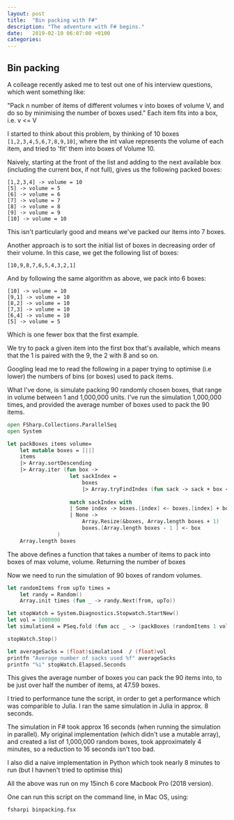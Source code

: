 ```yaml
---
layout: post
title:  "Bin packing with F#"
description: "The adventure with F# begins."
date:   2019-02-10 06:07:00 +0100
categories: 
---
```

## Bin packing

A colleage recently asked me to test out one of his interview questions, which went something like:

"Pack n number of items of different volumes v into boxes of volume V, and do so by minimising the number of boxes used."  Each item fits into a box, i.e. v <= V

I started to think about this problem, by thinking of 10 boxes `[1,2,3,4,5,6,7,8,9,10]`, where the int value represents the volume of each item, and tried to 'fit' them into boxes of Volume 10.

Naively, starting at the front of the list and adding to the next available box (including the current box, if not full), gives us the following packed boxes:

    [1,2,3,4] -> volume = 10
    [5] -> volume = 5
    [6] -> volume = 6
    [7] -> volume = 7
    [8] -> volume = 8
    [9] -> volume = 9
    [10] -> volume = 10

This isn't particularly good and means we've packed our items into 7 boxes.

Another approach is to sort the initial list of boxes in decreasing order of their volume.
In this case, we get the following list of boxes:

`[10,9,8,7,6,5,4,3,2,1]`

And by following the same algorithm as above, we pack into 6 boxes:

    [10] -> volume = 10
    [9,1] -> volume = 10
    [8,2] -> volume = 10
    [7,3] -> volume = 10
    [6,4] -> volume = 10
    [5] -> volume = 5

Which is one fewer box that the first example.

We try to pack a given item into the first box that's available, which means that the 1 is paired with the 9, the 2 with 8 and so on.

Googling lead me to read the following in a paper trying to optimise (i.e lower) the numbers of bins (or boxes) used to pack items.

What I've done, is simulate packing 90 randomly chosen boxes, that range in volume between 1 and 1,000,000 units.  I've run the simulation 1,000,000 times, and provided the average number of boxes used to pack the 90 items.

``` fsharp
open FSharp.Collections.ParallelSeq
open System

let packBoxes items volume= 
    let mutable boxes = [||]
    items
    |> Array.sortDescending
    |> Array.iter (fun box ->
                    let sackIndex = 
                        boxes 
                        |> Array.tryFindIndex (fun sack -> sack + box <= volume)
                    
                    match sackIndex with
                    | Some index -> boxes.[index] <- boxes.[index] + box
                    | None -> 
                        Array.Resize(&boxes, Array.length boxes + 1)
                        boxes.[Array.length boxes - 1 ] <- box
                )
    Array.length boxes
```
The above defines a function that takes a number of items to pack into boxes of max volume, volume.
Returning the number of boxes 

Now we need to run the simulation of 90 boxes of random volumes.

``` fsharp
let randomItems from upTo times =
    let randy = Random()
    Array.init times (fun _ -> randy.Next(from, upTo))

let stopWatch = System.Diagnostics.Stopwatch.StartNew()
let vol = 1000000
let simulation4 = PSeq.fold (fun acc _ -> (packBoxes (randomItems 1 vol 90) vol) + acc) 0 {0 .. vol}

stopWatch.Stop()

let averageSacks = (float)simulation4  / (float)vol
printfn "Average number of sacks used %f" averageSacks
printfn "%i" stopWatch.Elapsed.Seconds
```

This gives the average number of boxes you can pack the 90 items into, to be just over half the number of items, at 47.59 boxes.

I tried to performance tune the script, in order to get a performance which was comparible to Julia.
I ran the same simulation in Julia in approx. 8 seconds.

The simulation in F# took approx 16 seconds (when running the simulation in parallel).
My original implementation (which didn't use a mutable array), and created a list of 1,000,000 random boxes, took approximately 4 minutes, so a reduction to 16 seconds isn't too bad.  

I also did a naive implementation in Python which took nearly 8 minutes to run (but I havnen't tried to optimise this)

All the above was run on my 15inch 6 core Macbook Pro (2018 version).

One can run this script on the command line, in Mac OS, using:

``` bash
fsharpi binpacking.fsx
```

